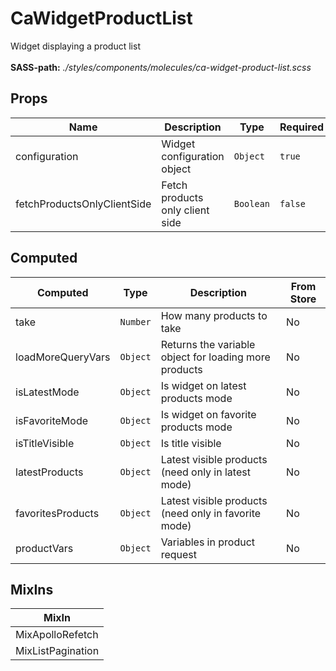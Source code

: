 # CaWidgetProductList

Widget displaying a product list<br><br> **SASS-path:** _./styles/components/molecules/ca-widget-product-list.scss_

## Props

<!-- @vuese:CaWidgetProductList:props:start -->
|Name|Description|Type|Required|Default|
|---|---|---|---|---|
|configuration|Widget configuration object|`Object`|`true`|-|
|fetchProductsOnlyClientSide|Fetch products only client side|`Boolean`|`false`|false|

<!-- @vuese:CaWidgetProductList:props:end -->


## Computed

<!-- @vuese:CaWidgetProductList:computed:start -->
|Computed|Type|Description|From Store|
|---|---|---|---|
|take|`Number`|How many products to take|No|
|loadMoreQueryVars|`Object`|Returns the variable object for loading more products|No|
|isLatestMode|`Object`|Is widget on latest products mode|No|
|isFavoriteMode|`Object`|Is widget on favorite products mode|No|
|isTitleVisible|`Object`|Is title visible|No|
|latestProducts|`Object`|Latest visible products (need only in latest mode)|No|
|favoritesProducts|`Object`|Latest visible products (need only in favorite mode)|No|
|productVars|`Object`|Variables in product request|No|

<!-- @vuese:CaWidgetProductList:computed:end -->


## MixIns

<!-- @vuese:CaWidgetProductList:mixIns:start -->
|MixIn|
|---|
|MixApolloRefetch|
|MixListPagination|

<!-- @vuese:CaWidgetProductList:mixIns:end -->


